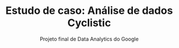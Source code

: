 <h1 align="center">Estudo de caso: Análise de dados Cyclistic</h1>
<p align="center">Projeto final de Data Analytics do Google</p>